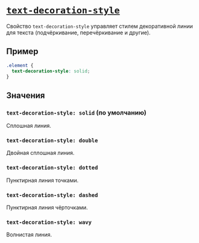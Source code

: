 # [`text-decoration-style`](../index.md)

Свойство `text-decoration-style` управляет стилем декоративной линии для текста (подчёркивание, перечёркивание и другие).

## Пример

```css
.element {
  text-decoration-style: solid;
}
```

## Значения

### `text-decoration-style: solid` (по умолчанию)

Сплошная линия.

### `text-decoration-style: double`

Двойная сплошная линия.

### `text-decoration-style: dotted`

Пунктирная линия точками.

### `text-decoration-style: dashed`

Пунктирная линия чёрточками.

### `text-decoration-style: wavy`

Волнистая линия.
